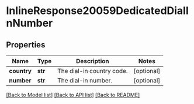 # InlineResponse20059DedicatedDialInNumber

## Properties
Name | Type | Description | Notes
------------ | ------------- | ------------- | -------------
**country** | **str** | The dial-in country code. | [optional] 
**number** | **str** | The dial-in number. | [optional] 

[[Back to Model list]](../README.md#documentation-for-models) [[Back to API list]](../README.md#documentation-for-api-endpoints) [[Back to README]](../README.md)

